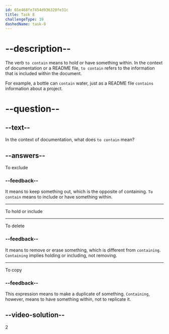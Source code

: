 ```yaml
---
id: 65e468fe7454d936320fe31c
title: Task 8
challengeType: 19
dashedName: task-8
---
```


# --description--

The verb `to contain` means to hold or have something within. In the context of documentation or a README file, `to contain` refers to the information that is included within the document.

For example, a bottle can `contain` water, just as a README file `contains` information about a project.

# --question--

## --text--

In the context of documentation, what does `to contain` mean?

## --answers--

To exclude

### --feedback--

It means to keep something out, which is the opposite of containing. `To contain` means to include or have something within.

---

To hold or include

---

To delete

### --feedback--

It means to remove or erase something, which is different from `containing`. `Containing` implies holding or including, not removing.

---

To copy

### --feedback--

This expression means to make a duplicate of something. `Containing`, however, means to have something within, not to replicate it.

## --video-solution--

2
